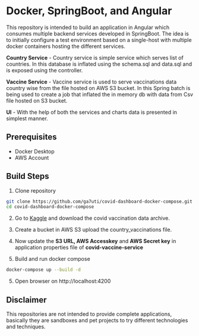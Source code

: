 # Docker, SpringBoot, and Angular
This repository is intended to build an application in Angular which
consumes multiple backend services developed in SpringBoot.
The idea is to initially configure a test environment based on a single-host
with multiple docker containers hosting the different services. 

**Country Service** - Country service is simple service which serves list of countries.
In this database is inflated using the schema.sql and data.sql and is exposed using
the controller.

**Vaccine Service** - Vaccine service is used to serve vaccinations data country wise
from the file hosted on AWS S3 bucket. In this Spring batch is being used to create 
a job that inflated the in memory db with data from Csv file hosted on S3 bucket.

**UI** - With the help of both the services and charts data is presented
in simplest manner.


## Prerequisites
- Docker Desktop
- AWS Account

## Build Steps
1. Clone repository
```bash
git clone https://github.com/ga7uti/covid-dashboard-docker-compose.git
cd covid-dashboard-docker-compose
```
2. Go to [Kaggle](https://www.kaggle.com/gpreda/covid-world-vaccination-progress) and download the covid vaccination data archive.

3. Create a bucket in AWS S3 upload the country_vaccinations file.

4. Now update the **S3 URL, AWS Accesskey** and **AWS Secret key**  in application properties file of **covid-vaccine-service**

5. Build and run docker compose
```bash
docker-compose up --build -d
```
5. Open browser on http://localhost:4200

## Disclaimer
This repositories are not intended to provide complete applications,
basically they are sandboxes and pet projects to try different technologies and
techniques.
